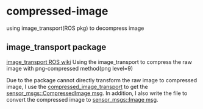 # compressed-image
using image_transport(ROS pkg) to decompress image

## image_transport package
[image_transport ROS wiki](http://wiki.ros.org/image_transport)
Using the image_transport to compress the raw image with png-compressed method(png level=9)

Due to the package cannot directly transform the raw image to compressed image, I use the [compressed_image_transport](http://wiki.ros.org/compressed_image_transport) to get the [sensor_msgs::CompressedImage msg](src/publish_compressed_img.cpp).
In addition, I also write the file to convert the compressed image to [sensor_msgs::Image msg](src/subscribe_compressed_img.cpp).

